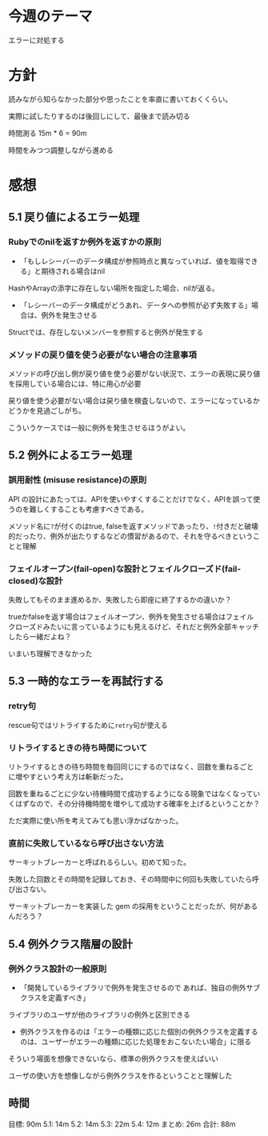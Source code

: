 # 今週のテーマ

エラーに対処する

# 方針

読みながら知らなかった部分や思ったことを率直に書いておくくらい。

実際に試したりするのは後回しにして、最後まで読み切る

時間測る 15m * 6 = 90m

時間をみつつ調整しながら進める

# 感想

## 5.1 戻り値によるエラー処理

### Rubyでのnilを返すか例外を返すかの原則

- 「もしレシーバーのデータ構成が参照時点と異なっていれば、値を取得できる」と期待される場合はnil

HashやArrayの添字に存在しない場所を指定した場合、nilが返る。

- 「レシーバーのデータ構成がどうあれ、データへの参照が必ず失敗する」場合は、例外を発生させる

Structでは、存在しないメンバーを参照すると例外が発生する


### メソッドの戻り値を使う必要がない場合の注意事項

メソッドの呼び出し側が戻り値を使う必要がない状況で、エラーの表現に戻り値を採用している場合には、特に用心が必要

戻り値を使う必要がない場合は戻り値を検査しないので、エラーになっているかどうかを見過ごしがち。

こういうケースでは一般に例外を発生させるほうがよい。

## 5.2 例外によるエラー処理

### 誤用耐性 (misuse resistance)の原則

API の設計にあたっては、APIを使いやすくすることだけでなく、APIを誤って使うのを難しくすることも考慮すべきである。

メソッド名に`?`が付くのはtrue, falseを返すメソッドであったり、`!`付きだと破壊的だったり、例外が出たりするなどの慣習があるので、それを守るべきということと理解

### フェイルオープン(fail-open)な設計とフェイルクローズド(fail-closed)な設計

失敗してもそのまま進めるか、失敗したら即座に終了するかの違いか？

trueかfalseを返す場合はフェイルオープン、例外を発生させる場合はフェイルクローズドみたいに言っているようにも見えるけど、それだと例外全部キャッチしたら一緒だよね？

いまいち理解できなかった

## 5.3 一時的なエラーを再試行する

### retry句

rescue句ではリトライするために`retry`句が使える

### リトライするときの待ち時間について

リトライするときの待ち時間を毎回同じにするのではなく、回数を重ねるごとに増やすという考え方は斬新だった。

回数を重ねるごとに少ない待機時間で成功するようになる現象ではなくなっていくはずなので、その分待機時間を増やして成功する確率を上げるということか？

ただ実際に使い所を考えてみても思い浮かばなかった。

### 直前に失敗しているなら呼び出さない方法

サーキットブレーカーと呼ばれるらしい。初めて知った。

失敗した回数とその時間を記録しておき、その時間中に何回も失敗していたら呼び出さない。

サーキットブレーカーを実装した gem の採用をということだったが、何があるんだろう？


## 5.4 例外クラス階層の設計

### 例外クラス設計の一般原則

- 「開発しているライブラリで例外を発生させるので あれば、独自の例外サブクラスを定義すべき」

ライブラリのユーザが他のライブラリの例外と区別できる

- 例外クラスを作るのは「エラーの種類に応じた個別の例外クラスを定義するのは、ユーザーがエラーの種類に応じた処理をおこないたい場合」に限る

そういう場面を想像できないなら、標準の例外クラスを使えばいい

ユーザの使い方を想像しながら例外クラスを作るということと理解した


## 時間
目標: 90m
5.1: 14m
5.2: 14m
5.3: 22m
5.4: 12m
まとめ: 26m
合計: 88m